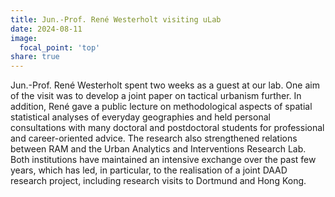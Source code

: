 ```yaml
---
title: Jun.-Prof. René Westerholt visiting uLab
date: 2024-08-11
image:
  focal_point: 'top'
share: true
---
```


Jun.-Prof. René Westerholt spent two weeks as a guest at our lab. One aim of the visit was to develop a joint paper on tactical urbanism further. In addition, René gave a public lecture on methodological aspects of spatial statistical analyses of everyday geographies and held personal consultations with many doctoral and postdoctoral students for professional and career-oriented advice. The research also strengthened relations between RAM and the Urban Analytics and Interventions Research Lab. Both institutions have maintained an intensive exchange over the past few years, which has led, in particular, to the realisation of a joint DAAD research project, including research visits to Dortmund and Hong Kong. 

